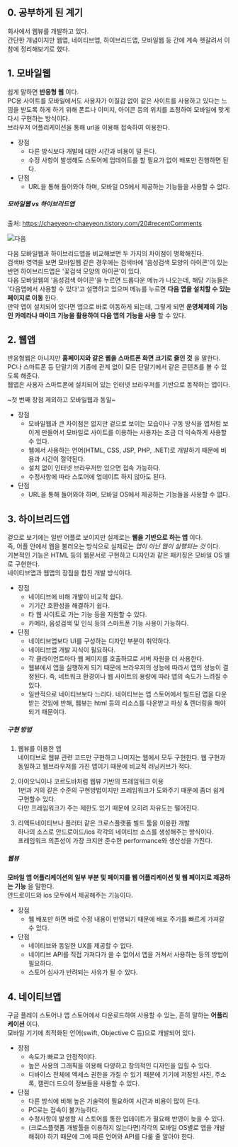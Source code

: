 ## 0. 공부하게 된 계기
회사에서 웹뷰를 개발하고 있다.  
간단한 개념이지만 웹앱, 네이티브앱, 하이브리드앱, 모바일웹 등 간에 계속 헷갈려서 이참에 정리해보기로 했다.  


## 1. 모바일웹
쉽게 말하면 __반응형 웹__ 이다.  
PC용 사이트를 모바일에서도 사용자가 이질감 없이 같은 사이트를 사용하고 있다는 느낌을 받도록 하게 하기 위해 폰트나 이미지, 아이콘 등의 위치를 조정하여 모바일에 맞게 다시 구현하는 방식이다.  
브라우저 어플리케이션을 통해 url을 이용해 접속하여 이용한다.  

* 장점
  * 다른 방식보다 개발에 대한 시간과 비용이 덜 든다.
  * 수정 사항이 발생해도 스토어에 업데이트를 할 필요가 없이 배포만 진행하면 된다.
* 단점
  * URL을 통해 들어와야 하며, 모바일 OS에서 제공하는 기능들을 사용할 수 없다.

##### 모바일웹 vs 하이브리드앱
출처: https://chaeyeon-chaeyeon.tistory.com/20#recentComments  
  
![다음](https://user-images.githubusercontent.com/63287638/170873145-4f068602-f5e0-4558-89d1-8e9ed4c63008.png)  
  
다음 모바일웹과 하이브리드앱을 비교해보면 두 가지의 차이점이 명확해진다.  
검색바 영역을 보면 모바일웹 같은 경우에는 검색바에 '음성검색 모양의 아이콘'이 있는 반면 하이브리드앱은 '꽃검색 모양의 아이콘'이 있다.  
다음 모바일웹의 '음성검색 아이콘'을 누르면 드롭다운 메뉴가 나오는데, 해당 기능들은 '다음앱에서 사용할 수 있다'고 설명하고 있으며 메뉴를 누르면 __다음 앱을 설치할 수 있는 페이지로 이동__ 한다.  
만약 앱이 설치되어 있다면 앱으로 바로 이동하게 되는데, 그렇게 되면 __운영체제의 기능인 카메라나 마이크 기능을 활용하여 다음 앱의 기능을 사용__ 할 수 있다.  


## 2. 웹앱
반응형웹은 아니지만 __홈페이지와 같은 웹을 스마트폰 화면 크기로 줄인 것__ 을 말한다.  
PC나 스마트폰 등 단말기의 기종에 관계 없이 모든 단말기에서 같은 콘텐츠를 볼 수 있도록 해준다.  
웹앱은 사용자 스마트폰에 설치되어 있는 인터넷 브라우저를 기반으로 동작하는 앱이다.  

~첫 번째 장점 제외하고 모바일웹과 동일~
* 장점
  * 모바일웹과 큰 차이점은 없지만 겉으로 보이는 모습이나 구동 방식을 앱처럼 보이게 만들어서 모바일로 사이트를 이용하는 사용자는 조금 더 익숙하게 사용할 수 있다.
  * 웹에서 사용하는 언어(HTML, CSS, JSP, PHP, .NET)로 개발하기 때문에 비용과 시간이 절약된다.
  * 설치 없이 인터넷 브라우저만 있으면 접속 가능하다.
  * 수정사항에 따라 스토어에 업데이트 하지 않아도 된다.
* 단점
  * URL을 통해 들어와야 하며, 모바일 OS에서 제공하는 기능들을 사용할 수 없다.


## 3. 하이브리드앱
겉으로 보기에는 일반 어플로 보이지만 실제로는 __웹을 기반으로 하는 앱__ 이다.  
즉, 어플 안에서 웹을 불러오는 방식으로 실제로는 _앱이 아닌 웹이 실행되는 것_ 이다.  
기본적인 기능은 HTML 등의 웹문서로 구현하고 디자인과 같은 패키징은 모바일 OS 별로 구현한다.  
네이티브앱과 웹앱의 장점을 합친 개발 방식이다.

* 장점
  * 네이티브에 비해 개발이 비교적 쉽다.
  * 기기간 호환성을 해결하기 쉽다.
  * 타 웹 사이트로 가는 기능 등을 지원할 수 있다.
  * 카메라, 음성검색 및 인식 등의 스마트폰 기능 사용이 가능하다.
* 단점
  * 네이티브앱보다 UI를 구성하는 디자인 부분이 취약하다.
  * 네이티브앱 개발 지식이 필요하다.
  * 각 클라이언트마다 웹 페이지를 호출하므로 서버 자원을 더 사용한다.
  * 웹뷰에서 앱을 실행하게 되기 때문에 브라우저의 성능에 따라서 앱의 성능이 결정된다. 즉, 네트워크 환경이나 웹 사이트의 용량에 따라 앱의 속도가 느려질 수 있다.
  * 일반적으로 네이티브보다 느리다. 네이티브는 앱 스토어에서 빌드된 앱을 다운받는 것임에 반해, 웹뷰는 html 등의 리소스를 다운받고 파싱 & 렌더링을 해야되기 때문이다.

##### 구현 방법
1. 웹뷰를 이용한 앱  
네이티브로 웹뷰 관련 코드만 구현하고 나머지는 웹에서 모두 구현한다. 웹 구현과 동일하고 웹브라우저를 가진 앱이기 때문에 비교적 러닝커브가 적다.  

2. 아이오닉이나 코르도바처럼 웹뷰 기반의 프레임워크 이용  
1번과 거의 같은 수준의 구현방법이지만 프레임워크가 도와주기 때문에 좀더 쉽게 구현할수 있다.  
다만 프레임워크가 주는 제한도 있기 때문에 오히려 자유도는 떨어진다.  

3. 리액트네이티브나 플러터 같은 크로스플랫폼 빌드 툴을 이용한 개발  
하나의 소스로 안드로이드/ios 각각의 네이티브 소스를 생성해주는 방식이다.  
프레임워크 의존성이 가장 크지만 준수한 performance와 생산성을 가진다.  

##### 웹뷰
__모바일 앱 어플리케이션의 일부 부분 및 페이지를 웹 어플리케이션 및 웹 페이지로 제공하는 기능__ 을 말한다.  
안드로이드와 ios 모두에서 제공해주는 기능이다.  

* 장점
  * 웹 배포만 하면 바로 수정 내용이 반영되기 때문에 배포 주기를 빠르게 가져갈 수 있다.
* 단점
  * 네이티브와 동일한 UX를 제공할 수 없다.
  * 네이티브 API를 직접 가져다가 쓸 수 없어서 앱을 거쳐서 사용하는 등의 방법이 필요하다.
  * 스토어 심사가 반려되는 사유가 될 수 있다.


## 4. 네이티브앱
구글 플레이 스토어나 앱 스토어에서 다운로드하여 사용할 수 있는, 흔히 말하는 __어플리케이션__ 이다.  
모바일 기기에 최적화된 언어(swift, Objective C 등)으로 개발되어 있다.  

* 장점
  * 속도가 빠르고 안정적이다.
  * 높은 사용의 그래픽을 이용해 다양하고 창의적인 디자인을 입힐 수 있다.
  * 디바이스 전체에 엑세스 권한을 가질 수 있기 때문에 기기에 저장된 사진, 주소록, 캘린더 드으이 정보들을 사용할 수 있다.
* 단점
  * 다른 방식에 비해 높은 기술력이 필요하여 시간과 비용이 많이 든다.
  * PC로는 접속이 불가능하다.
  * 수정사항이 발생할 시 스토어를 통한 업데이트가 필요해 반영이 늦을 수 있다.
  * (크로스플랫폼 개발툴을 이용하지 않는다면)각각의 모바일 OS별로 앱을 개발해줘야 하기 때문에 그에 따른 언어와 API를 다룰 줄 알아야 한다.

